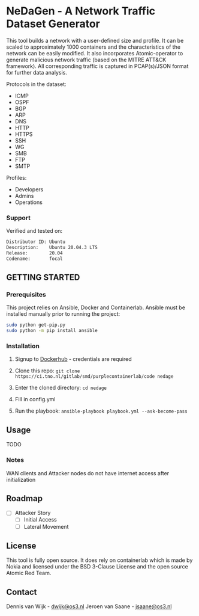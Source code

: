 # NeDaGen - A Network Traffic Dataset Generator
This tool builds a network with a user-defined size and profile. It can be scaled to approximately 1000 containers and the characteristics of the network can be easily modified. It also incorporates Atomic-operator to generate malicious network traffic (based on the MITRE ATT&CK framework). All corresponding traffic is captured in PCAP(s)/JSON format for further data analysis. 

Protocols in the dataset:
- ICMP
- OSPF
- BGP
- ARP
- DNS
- HTTP
- HTTPS
- SSH
- WG
- SMB
- FTP
- SMTP

Profiles:
- Developers
- Admins
- Operations


### Support
Verified and tested on:
```bash
Distributor ID: Ubuntu
Description:    Ubuntu 20.04.3 LTS
Release:        20.04
Codename:       focal
```

## GETTING STARTED

### Prerequisites
This project relies on Ansible, Docker and Containerlab. Ansible must be installed manually prior to running the project:
```bash
sudo python get-pip.py
sudo python -m pip install ansible
```

### Installation
1. Signup to [Dockerhub](https://hub.docker.com/) - credentials are required

2. Clone this repo:
```git clone https://ci.tno.nl/gitlab/smd/purplecontainerlab/code nedage```

3. Enter the cloned directory:
```cd nedage```

4. Fill in config.yml

5. Run the playbook:
```ansible-playbook playbook.yml --ask-become-pass```


## Usage
TODO

### Notes
WAN clients and Attacker nodes do not have internet access after initialization



## Roadmap
- [ ] Attacker Story
  - [ ] Initial Access
  - [ ] Lateral Movement

## License
This tool is fully open source. It does rely on containerlab which is made by Nokia and licensed under the BSD 3-Clause License and the open source Atomic Red Team.


## Contact
Dennis van Wijk - dwijk@os3.nl
Jeroen van Saane - jsaane@os3.nl



